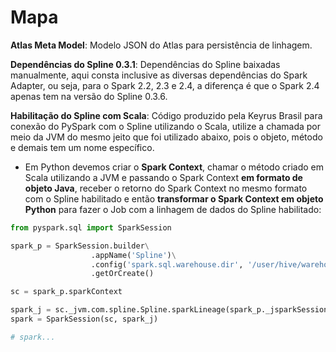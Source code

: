 # Mapa

__Atlas Meta Model__: Modelo JSON do Atlas para persistência de linhagem.

__Dependências do Spline 0.3.1__: Dependências do Spline baixadas manualmente, aqui consta inclusive as diversas dependências do Spark Adapter, ou seja, para o Spark 2.2, 2.3 e 2.4, a diferença é que o Spark 2.4 apenas tem na versão do Spline 0.3.6.

__Habilitação do Spline com Scala__: Código produzido pela Keyrus Brasil para conexão do PySpark com o Spline utilizando o Scala, utilize a chamada por meio da JVM do mesmo jeito que foi utilizado abaixo, pois o objeto, método e demais tem um nome específico.

* Em Python devemos criar o __Spark Context__, chamar o método criado em Scala utilizando a JVM e passando o Spark Context __em formato de objeto Java__, receber o retorno do Spark Context no mesmo formato com o Spline habilitado e então __transformar o Spark Context em objeto Python__ para fazer o Job com a linhagem de dados do Spline habilitado:

```python
from pyspark.sql import SparkSession

spark_p = SparkSession.builder\
	              .appName('Spline')\
	              .config('spark.sql.warehouse.dir', '/user/hive/warehouse')\
	              .getOrCreate()

sc = spark_p.sparkContext

spark_j = sc._jvm.com.spline.Spline.sparkLineage(spark_p._jsparkSession)
spark = SparkSession(sc, spark_j)

# spark...
```
